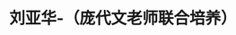 ---
layout: member
title: 刘亚华-（庞代文老师联合培养）
graduate-from: 兰州大学
position: 博士研究生
research: 生物传感与神经递质荧光成像研究
email: liuyahua at whu.edu.cn
image: /images/members/刘亚华.jpg
alumni: false
---